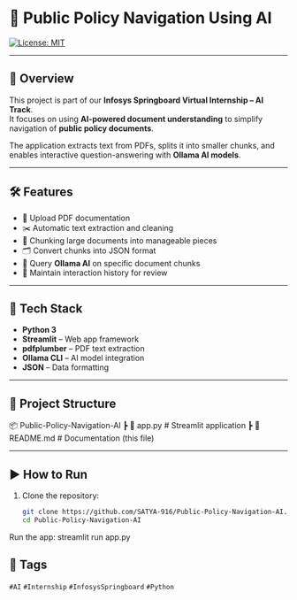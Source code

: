 # 📄 Public Policy Navigation Using AI

[![License: MIT](https://img.shields.io/badge/License-MIT-yellow.svg)](LICENSE)

---

## 📘 Overview
This project is part of our **Infosys Springboard Virtual Internship – AI Track**.  
It focuses on using **AI-powered document understanding** to simplify navigation of **public policy documents**.  

The application extracts text from PDFs, splits it into smaller chunks, and enables interactive question-answering with **Ollama AI models**.

---

## 🛠️ Features
- 📂 Upload PDF documentation  
- ✂️ Automatic text extraction and cleaning  
- 🔎 Chunking large documents into manageable pieces  
- 🗂️ Convert chunks into JSON format  
- 🤖 Query **Ollama AI** on specific document chunks  
- 📝 Maintain interaction history for review  

---

## 🚀 Tech Stack
- **Python 3**  
- **Streamlit** – Web app framework  
- **pdfplumber** – PDF text extraction  
- **Ollama CLI** – AI model integration  
- **JSON** – Data formatting  

---



## 📂 Project Structure
📦 Public-Policy-Navigation-AI
┣ 📜 app.py # Streamlit application
┣ 📜 README.md # Documentation (this file)

---

## ▶️ How to Run
1. Clone the repository:
   ```bash
   git clone https://github.com/SATYA-916/Public-Policy-Navigation-AI.git
   cd Public-Policy-Navigation-AI

Run the app:
streamlit run app.py

## 🔖 Tags
`#AI` `#Internship` `#InfosysSpringboard` `#Python`
